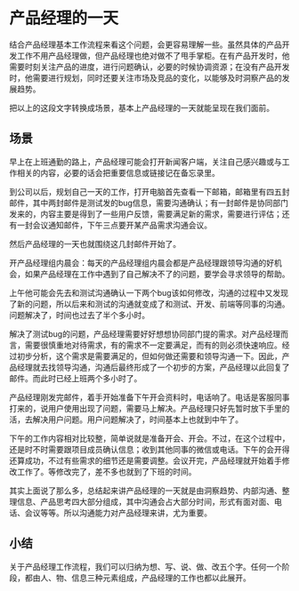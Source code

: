 # 产品经理的一天

结合产品经理基本工作流程来看这个问题，会更容易理解一些。虽然具体的产品开发工作不用产品经理做，但产品经理也绝对做不了甩手掌柜。在有产品开发时，他需要时刻关注产品的进度，进行问题确认，必要的时候协调资源；在没有产品开发时，他需要进行规划，同时还要关注市场及竞品的变化，以能够及时洞察产品的发展趋势。

把以上的这段文字转换成场景，基本上产品经理的一天就能呈现在我们面前。

## 场景

早上在上班通勤的路上，产品经理可能会打开新闻客户端，关注自己感兴趣或与工作相关的内容，必要的话会把重要信息或链接记在备忘录里。

到公司以后，规划自己一天的工作，打开电脑首先查看一下邮箱，邮箱里有四五封邮件，其中两封邮件是测试发的bug信息，需要沟通确认；有一封邮件是协同部门发来的，内容主要是得到了一些用户反馈，需要满足新的需求，需要进行评估；还有一封会议通知邮件，下午三点要开某产品需求沟通会议。

然后产品经理的一天也就围绕这几封邮件开始了。

开产品经理组内晨会：每天的产品经理组内晨会都是产品经理跟领导沟通的好机会，如果产品经理在工作中遇到了自己解决不了的问题，要学会寻求领导的帮助。

上午他可能会先去和测试沟通确认一下两个bug该如何修改，沟通的过程中又发现了新的问题，所以后来和测试的沟通就变成了和测试、开发、前端等同事的沟通。问题解决了，时间也过去了半个多小时。

解决了测试bug的问题，产品经理需要好好想想协同部门提的需求。对产品经理而言，需要很慎重地对待需求，有的需求不一定要满足，而有的则必须快速响应。经过初步分析，这个需求是需要满足的，但如何做还需要和领导沟通一下。因此，产品经理就去找领导沟通，沟通后最终形成了一个初步的方案，产品经理以此回复了邮件。而此时已经上班两个多小时了。

产品经理刚发完邮件，着手开始准备下午开会资料时，电话响了。电话是客服同事打来的，说用户使用出现了问题，需要马上解决。产品经理只好先暂时放下手里的活，去解决用户问题。用户问题解决了，时间基本上也就到中午了。

下午的工作内容相对比较整，简单说就是准备开会、开会。不过，在这个过程中，还是时不时需要跟项目成员确认信息；收到其他同事的微信或电话。下午的会开得还算成功，不过有些需求的细节还是需要调整。会议开完，产品经理就开始着手修改工作了。等修改完了，差不多也就到了下班的时间。

其实上面说了那么多，总结起来讲产品经理的一天就是由洞察趋势、内部沟通、整理信息、产品思考四大部分组成，其中沟通会占大部分时间，形式有面对面、电话、会议等等。所以沟通能力对产品经理来讲，尤为重要。

## 小结

关于产品经理工作流程，我们可以归纳为想、写、说、做、改五个字。任何一个阶段，都由人、物、信息三种元素组成，产品经理的工作也都以此展开。



[1]: https://cloud.tencent.com/developer/news/58741
[2]: https://weread.qq.com/web/reader/8d232b60721a488e8d21e54k8f132430178f14e45fce0f7
